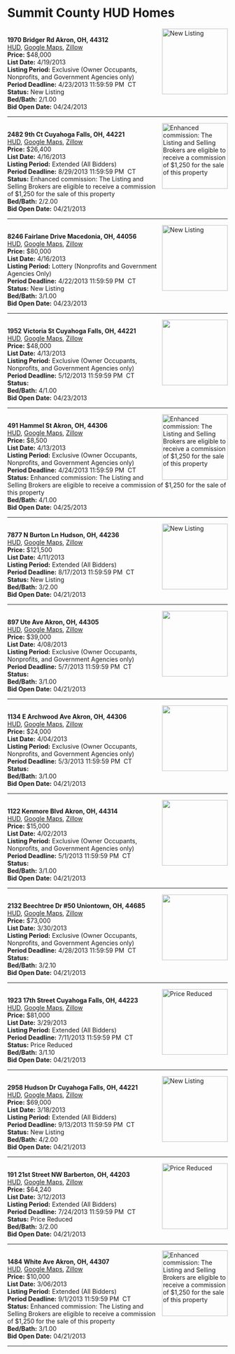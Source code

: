 # Summit County HUD Homes

[<img alt="New Listing" src="https://www.hudhomestore.com/pages/ImageShow.aspx?Case=412-474983" align="right" style="height:150px;">](http://www.hudhomestore.com/Listing/PropertyDetails.aspx?caseNumber=412-474983)  
**1970 Bridger Rd Akron, OH, 44312**  
[HUD](http://www.hudhomestore.com/Listing/PropertyDetails.aspx?caseNumber=412-474983), [Google Maps](http://maps.google.com/maps?q=1970+Bridger+Rd+Akron%2C+OH%2C+44312), [Zillow](http://www.zillow.com/homes/1970+Bridger+Rd+Akron%2C+OH%2C+44312/)  
**Price:** $48,000  
**List Date:** 4/19/2013  
**Listing Period:** Exclusive (Owner Occupants, Nonprofits, and Government Agencies only)  
**Period Deadline:** 4/23/2013 11:59:59 PM  CT  
**Status:** New Listing  
**Bed/Bath:** 2/1.00  
**Bid Open Date:** 04/24/2013

***

[<img alt="Enhanced commission: The Listing and Selling Brokers are eligible to receive a commission of $1,250 for the sale of this property" src="https://www.hudhomestore.com/pages/ImageShow.aspx?Case=412-510958" align="right" style="height:150px;">](http://www.hudhomestore.com/Listing/PropertyDetails.aspx?caseNumber=412-510958)  
**2482 9th Ct Cuyahoga Falls, OH, 44221**  
[HUD](http://www.hudhomestore.com/Listing/PropertyDetails.aspx?caseNumber=412-510958), [Google Maps](http://maps.google.com/maps?q=2482+9th+Ct+Cuyahoga+Falls%2C+OH%2C+44221), [Zillow](http://www.zillow.com/homes/2482+9th+Ct+Cuyahoga+Falls%2C+OH%2C+44221/)  
**Price:** $26,400  
**List Date:** 4/16/2013  
**Listing Period:** Extended (All Bidders)  
**Period Deadline:** 8/29/2013 11:59:59 PM  CT  
**Status:** Enhanced commission: The Listing and Selling Brokers are eligible to receive a commission of $1,250 for the sale of this property  
**Bed/Bath:** 2/2.00  
**Bid Open Date:** 04/21/2013

***

[<img alt="New Listing" src="https://www.hudhomestore.com/pages/ImageShow.aspx?Case=412-497586" align="right" style="height:150px;">](http://www.hudhomestore.com/Listing/PropertyDetails.aspx?caseNumber=412-497586)  
**8246 Fairlane Drive Macedonia, OH, 44056**  
[HUD](http://www.hudhomestore.com/Listing/PropertyDetails.aspx?caseNumber=412-497586), [Google Maps](http://maps.google.com/maps?q=8246+Fairlane+Drive+Macedonia%2C+OH%2C+44056), [Zillow](http://www.zillow.com/homes/8246+Fairlane+Drive+Macedonia%2C+OH%2C+44056/)  
**Price:** $80,000  
**List Date:** 4/16/2013  
**Listing Period:** Lottery (Nonprofits and Government Agencies Only)  
**Period Deadline:** 4/22/2013 11:59:59 PM  CT  
**Status:** New Listing  
**Bed/Bath:** 3/1.00  
**Bid Open Date:** 04/23/2013

***

[<img alt="" src="https://www.hudhomestore.com/pages/ImageShow.aspx?Case=412-562536" align="right" style="height:150px;">](http://www.hudhomestore.com/Listing/PropertyDetails.aspx?caseNumber=412-562536)  
**1952 Victoria St Cuyahoga Falls, OH, 44221**  
[HUD](http://www.hudhomestore.com/Listing/PropertyDetails.aspx?caseNumber=412-562536), [Google Maps](http://maps.google.com/maps?q=1952+Victoria+St+Cuyahoga+Falls%2C+OH%2C+44221), [Zillow](http://www.zillow.com/homes/1952+Victoria+St+Cuyahoga+Falls%2C+OH%2C+44221/)  
**Price:** $48,000  
**List Date:** 4/13/2013  
**Listing Period:** Exclusive (Owner Occupants, Nonprofits, and Government Agencies only)  
**Period Deadline:** 5/12/2013 11:59:59 PM  CT  
**Status:**   
**Bed/Bath:** 4/1.00  
**Bid Open Date:** 04/23/2013

***

[<img alt="Enhanced commission: The Listing and Selling Brokers are eligible to receive a commission of $1,250 for the sale of this property" src="https://www.hudhomestore.com/pages/ImageShow.aspx?Case=412-417058" align="right" style="height:150px;">](http://www.hudhomestore.com/Listing/PropertyDetails.aspx?caseNumber=412-417058)  
**491 Hammel St Akron, OH, 44306**  
[HUD](http://www.hudhomestore.com/Listing/PropertyDetails.aspx?caseNumber=412-417058), [Google Maps](http://maps.google.com/maps?q=491+Hammel+St+Akron%2C+OH%2C+44306), [Zillow](http://www.zillow.com/homes/491+Hammel+St+Akron%2C+OH%2C+44306/)  
**Price:** $8,500  
**List Date:** 4/13/2013  
**Listing Period:** Exclusive (Owner Occupants, Nonprofits, and Government Agencies only)  
**Period Deadline:** 4/24/2013 11:59:59 PM  CT  
**Status:** Enhanced commission: The Listing and Selling Brokers are eligible to receive a commission of $1,250 for the sale of this property  
**Bed/Bath:** 4/1.00  
**Bid Open Date:** 04/25/2013

***

[<img alt="New Listing" src="https://www.hudhomestore.com/pages/ImageShow.aspx?Case=412-562198" align="right" style="height:150px;">](http://www.hudhomestore.com/Listing/PropertyDetails.aspx?caseNumber=412-562198)  
**7877 N Burton Ln Hudson, OH, 44236**  
[HUD](http://www.hudhomestore.com/Listing/PropertyDetails.aspx?caseNumber=412-562198), [Google Maps](http://maps.google.com/maps?q=7877+N+Burton+Ln+Hudson%2C+OH%2C+44236), [Zillow](http://www.zillow.com/homes/7877+N+Burton+Ln+Hudson%2C+OH%2C+44236/)  
**Price:** $121,500  
**List Date:** 4/11/2013  
**Listing Period:** Extended (All Bidders)  
**Period Deadline:** 8/17/2013 11:59:59 PM  CT  
**Status:** New Listing  
**Bed/Bath:** 3/2.00  
**Bid Open Date:** 04/21/2013

***

[<img alt="" src="https://www.hudhomestore.com/pages/ImageShow.aspx?Case=412-396725" align="right" style="height:150px;">](http://www.hudhomestore.com/Listing/PropertyDetails.aspx?caseNumber=412-396725)  
**897 Ute Ave Akron, OH, 44305**  
[HUD](http://www.hudhomestore.com/Listing/PropertyDetails.aspx?caseNumber=412-396725), [Google Maps](http://maps.google.com/maps?q=897+Ute+Ave+Akron%2C+OH%2C+44305), [Zillow](http://www.zillow.com/homes/897+Ute+Ave+Akron%2C+OH%2C+44305/)  
**Price:** $39,000  
**List Date:** 4/08/2013  
**Listing Period:** Exclusive (Owner Occupants, Nonprofits, and Government Agencies only)  
**Period Deadline:** 5/7/2013 11:59:59 PM  CT  
**Status:**   
**Bed/Bath:** 3/1.00  
**Bid Open Date:** 04/21/2013

***

[<img alt="" src="https://www.hudhomestore.com/pages/ImageShow.aspx?Case=412-434013" align="right" style="height:150px;">](http://www.hudhomestore.com/Listing/PropertyDetails.aspx?caseNumber=412-434013)  
**1134 E Archwood Ave Akron, OH, 44306**  
[HUD](http://www.hudhomestore.com/Listing/PropertyDetails.aspx?caseNumber=412-434013), [Google Maps](http://maps.google.com/maps?q=1134+E+Archwood+Ave+Akron%2C+OH%2C+44306), [Zillow](http://www.zillow.com/homes/1134+E+Archwood+Ave+Akron%2C+OH%2C+44306/)  
**Price:** $24,000  
**List Date:** 4/04/2013  
**Listing Period:** Exclusive (Owner Occupants, Nonprofits, and Government Agencies only)  
**Period Deadline:** 5/3/2013 11:59:59 PM  CT  
**Status:**   
**Bed/Bath:** 3/1.00  
**Bid Open Date:** 04/21/2013

***

[<img alt="" src="https://www.hudhomestore.com/pages/ImageShow.aspx?Case=412-391005" align="right" style="height:150px;">](http://www.hudhomestore.com/Listing/PropertyDetails.aspx?caseNumber=412-391005)  
**1122 Kenmore Blvd Akron, OH, 44314**  
[HUD](http://www.hudhomestore.com/Listing/PropertyDetails.aspx?caseNumber=412-391005), [Google Maps](http://maps.google.com/maps?q=1122+Kenmore+Blvd+Akron%2C+OH%2C+44314), [Zillow](http://www.zillow.com/homes/1122+Kenmore+Blvd+Akron%2C+OH%2C+44314/)  
**Price:** $15,000  
**List Date:** 4/02/2013  
**Listing Period:** Exclusive (Owner Occupants, Nonprofits, and Government Agencies only)  
**Period Deadline:** 5/1/2013 11:59:59 PM  CT  
**Status:**   
**Bed/Bath:** 3/1.00  
**Bid Open Date:** 04/21/2013

***

[<img alt="" src="https://www.hudhomestore.com/pages/ImageShow.aspx?Case=412-424355" align="right" style="height:150px;">](http://www.hudhomestore.com/Listing/PropertyDetails.aspx?caseNumber=412-424355)  
**2132 Beechtree Dr #50 Uniontown, OH, 44685**  
[HUD](http://www.hudhomestore.com/Listing/PropertyDetails.aspx?caseNumber=412-424355), [Google Maps](http://maps.google.com/maps?q=2132+Beechtree+Dr+%2350+Uniontown%2C+OH%2C+44685), [Zillow](http://www.zillow.com/homes/2132+Beechtree+Dr+%2350+Uniontown%2C+OH%2C+44685/)  
**Price:** $73,000  
**List Date:** 3/30/2013  
**Listing Period:** Exclusive (Owner Occupants, Nonprofits, and Government Agencies only)  
**Period Deadline:** 4/28/2013 11:59:59 PM  CT  
**Status:**   
**Bed/Bath:** 3/2.10  
**Bid Open Date:** 04/21/2013

***

[<img alt="Price Reduced" src="https://www.hudhomestore.com/pages/ImageShow.aspx?Case=412-553184" align="right" style="height:150px;">](http://www.hudhomestore.com/Listing/PropertyDetails.aspx?caseNumber=412-553184)  
**1923 17th Street Cuyahoga Falls, OH, 44223**  
[HUD](http://www.hudhomestore.com/Listing/PropertyDetails.aspx?caseNumber=412-553184), [Google Maps](http://maps.google.com/maps?q=1923+17th+Street+Cuyahoga+Falls%2C+OH%2C+44223), [Zillow](http://www.zillow.com/homes/1923+17th+Street+Cuyahoga+Falls%2C+OH%2C+44223/)  
**Price:** $81,000  
**List Date:** 3/29/2013  
**Listing Period:** Extended (All Bidders)  
**Period Deadline:** 7/11/2013 11:59:59 PM  CT  
**Status:** Price Reduced  
**Bed/Bath:** 3/1.10  
**Bid Open Date:** 04/21/2013

***

[<img alt="New Listing" src="https://www.hudhomestore.com/pages/ImageShow.aspx?Case=412-512645" align="right" style="height:150px;">](http://www.hudhomestore.com/Listing/PropertyDetails.aspx?caseNumber=412-512645)  
**2958 Hudson Dr Cuyahoga Falls, OH, 44221**  
[HUD](http://www.hudhomestore.com/Listing/PropertyDetails.aspx?caseNumber=412-512645), [Google Maps](http://maps.google.com/maps?q=2958+Hudson+Dr+Cuyahoga+Falls%2C+OH%2C+44221), [Zillow](http://www.zillow.com/homes/2958+Hudson+Dr+Cuyahoga+Falls%2C+OH%2C+44221/)  
**Price:** $69,000  
**List Date:** 3/18/2013  
**Listing Period:** Extended (All Bidders)  
**Period Deadline:** 9/13/2013 11:59:59 PM  CT  
**Status:** New Listing  
**Bed/Bath:** 4/2.00  
**Bid Open Date:** 04/21/2013

***

[<img alt="Price Reduced" src="https://www.hudhomestore.com/pages/ImageShow.aspx?Case=412-590341" align="right" style="height:150px;">](http://www.hudhomestore.com/Listing/PropertyDetails.aspx?caseNumber=412-590341)  
**191 21st Street NW Barberton, OH, 44203**  
[HUD](http://www.hudhomestore.com/Listing/PropertyDetails.aspx?caseNumber=412-590341), [Google Maps](http://maps.google.com/maps?q=191+21st+Street+NW+Barberton%2C+OH%2C+44203), [Zillow](http://www.zillow.com/homes/191+21st+Street+NW+Barberton%2C+OH%2C+44203/)  
**Price:** $64,240  
**List Date:** 3/12/2013  
**Listing Period:** Extended (All Bidders)  
**Period Deadline:** 7/24/2013 11:59:59 PM  CT  
**Status:** Price Reduced  
**Bed/Bath:** 3/2.00  
**Bid Open Date:** 04/21/2013

***

[<img alt="Enhanced commission: The Listing and Selling Brokers are eligible to receive a commission of $1,250 for the sale of this property" src="https://www.hudhomestore.com/pages/ImageShow.aspx?Case=412-595463" align="right" style="height:150px;">](http://www.hudhomestore.com/Listing/PropertyDetails.aspx?caseNumber=412-595463)  
**1484 White Ave Akron, OH, 44307**  
[HUD](http://www.hudhomestore.com/Listing/PropertyDetails.aspx?caseNumber=412-595463), [Google Maps](http://maps.google.com/maps?q=1484+White+Ave+Akron%2C+OH%2C+44307), [Zillow](http://www.zillow.com/homes/1484+White+Ave+Akron%2C+OH%2C+44307/)  
**Price:** $10,000  
**List Date:** 3/06/2013  
**Listing Period:** Extended (All Bidders)  
**Period Deadline:** 9/1/2013 11:59:59 PM  CT  
**Status:** Enhanced commission: The Listing and Selling Brokers are eligible to receive a commission of $1,250 for the sale of this property  
**Bed/Bath:** 3/1.00  
**Bid Open Date:** 04/21/2013

***


